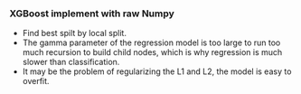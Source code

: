 ### XGBoost implement  with raw Numpy
- Find best spilt by local split.
- The gamma parameter of the regression model is too large to run too much recursion to build child nodes, which is why regression is much slower than classification. 
- It may be the problem of regularizing the L1 and L2, the model is easy to overfit.
